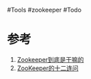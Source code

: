 #Tools #zookeeper #Todo 


# 参考
1. [Zookeeper到底是干嘛的](https://www.cnblogs.com/ultranms/p/9585191.html)
2. [ZooKeeper的十二连问](https://www.cnblogs.com/jay-huaxiao/p/13599519.html)
   